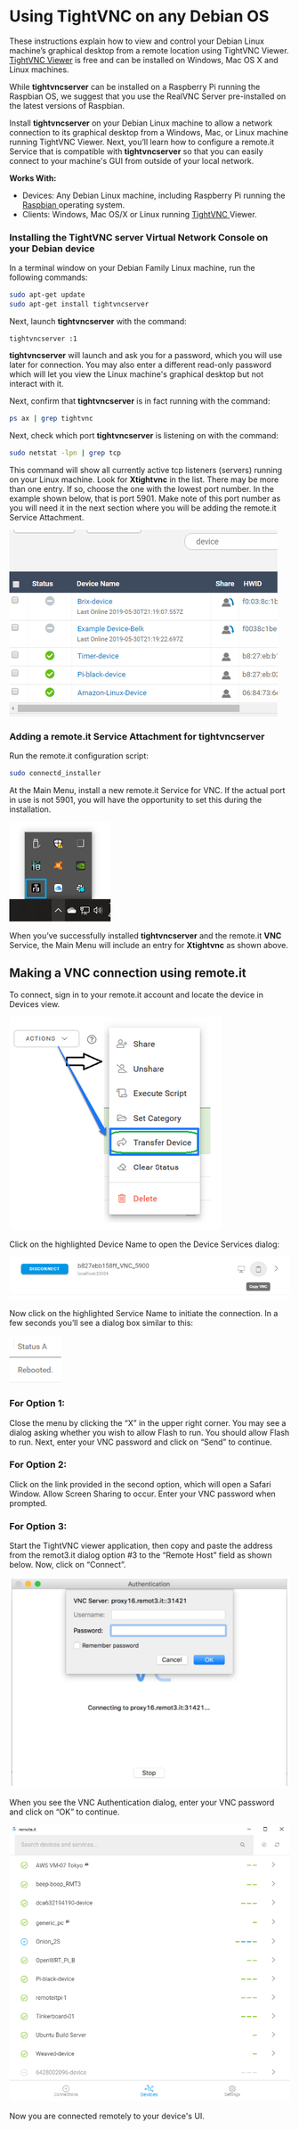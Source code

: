 # Using TightVNC on any Debian OS

These instructions explain how to view and control your Debian Linux machine’s graphical desktop from a remote location using TightVNC Viewer. [TightVNC Viewer](http://www.tightvnc.com/) is free and can be installed on Windows, Mac OS X and Linux machines.

While **tightvncserver** can be installed on a Raspberry Pi running the Raspbian OS, we suggest that you use the RealVNC Server pre-installed on the latest versions of Raspbian.

Install **tightvncserver** on your Debian Linux machine to allow a network connection to its graphical desktop from a Windows, Mac, or Linux machine running TightVNC Viewer.  Next, you’ll learn how to configure a remote.it Service that is compatible with **tightvncserver** so that you can easily connect to your machine's GUI from outside of your local network.

**Works With:**

* Devices: Any Debian Linux machine, including Raspberry Pi running the [Raspbian ](https://www.raspberrypi.org/downloads/)operating system.
* Clients: Windows, Mac OS/X or Linux running [TightVNC ](http://www.tightvnc.com/)Viewer.

### **Installing the TightVNC server Virtual Network Console on your Debian device**

In a terminal window on your Debian Family Linux machine, run the following commands:

```bash
sudo apt-get update
sudo apt-get install tightvncserver
```

Next, launch **tightvncserver** with the command:

```text
tightvncserver :1
```

**tightvncserver** will launch and ask you for a password, which you will use later for connection.  You may also enter a different read-only password which will let you view the Linux machine's graphical desktop but not interact with it.

Next, confirm that **tightvncserver** is in fact running with the command:

```bash
ps ax | grep tightvnc
```

Next, check which port **tightvncserver** is listening on with the command:

```bash
sudo netstat -lpn | grep tcp 
```

This command will show all currently active tcp listeners \(servers\) running on your Linux machine. Look for **Xtightvnc** in the list.  There may be more than one entry.  If so, choose the one with the lowest port number.  In the example shown below, that is port 5901.  Make note of this port number as you will need it in the next section where you will be adding the remote.it Service Attachment.

![](../../.gitbook/assets/image%20%2858%29.png)

### **Adding a remote.it Service Attachment for tightvncserver**

Run the remote.it configuration script:

```bash
sudo connectd_installer
```

At the Main Menu, install a new remote.it Service for VNC.  If the actual port in use is not 5901, you will have the opportunity to set this during the installation.

![](../../.gitbook/assets/image%20%28475%29.png)

When you’ve successfully installed **tightvncserver** and the remote.it **VNC** Service, the Main Menu will include an entry for **Xtightvnc** as shown above.

##  **Making a VNC connection using remote.it**

To connect, sign in to your remote.it account and locate the device in Devices view.  

![](../../.gitbook/assets/image%20%28263%29.png)

Click on the highlighted Device Name to open the Device Services dialog:

![](../../.gitbook/assets/image%20%28488%29.png)

Now click on the highlighted Service Name to initiate the connection.  In a few seconds you’ll see a dialog box similar to this:

![](../../.gitbook/assets/image%20%28128%29.png)

### **For Option 1:**

Close the menu by clicking the “X” in the upper right corner.  You may see a dialog asking whether you wish to allow Flash to run.  You should allow Flash to run. Next, enter your VNC password and click on “Send” to continue.

### **For Option 2:**

Click on the link provided in the second option, which will open a Safari Window. Allow Screen Sharing to occur. Enter your VNC password when prompted. 

### **For Option 3:**

Start the TightVNC viewer application, then copy and paste the address from the remot3.it dialog option \#3 to the “Remote Host” field as shown below. Now, click on “Connect”.

![](../../.gitbook/assets/image%20%28165%29.png)

When you see the VNC Authentication dialog, enter your VNC password and click on “OK” to continue.

![](../../.gitbook/assets/image%20%28168%29.png)

Now you are connected remotely to your device's UI.

